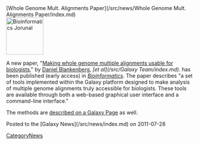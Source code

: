 <div class='newsItemHeader'>[Whole Genome Mult. Alignments Paper](/src/news/Whole Genome Mult. Alignments Paper/index.md)</div>

<div class='right'><a href='http://bioinformatics.oxfordjournals.org/content/early/2011/07/19/bioinformatics.btr398.abstract'><img src="/src/images/Logos/BioinformaticsJournal.png" alt="Bioinformatics Jorunal" height="100px" /></a>
</div>

A new paper, "[Making whole genome multiple alignments usable for biologists](http://bioinformatics.oxfordjournals.org/content/early/2011/07/19/bioinformatics.btr398.abstract)," by [Daniel Blankenberg](/src/Dan/index.md), *[et al](/src/Galaxy Team/index.md).* has been published (early access) in *[Bioinformatics](http://bioinformatics.oxfordjournals.org/)*.  The paper describes "a set of tools implemented within the Galaxy platform designed to make analysis of multiple genome alignments truly accessible for biologists. These tools are available through both a web-based graphical user interface and a command-line interface."  

The methods are [described on a Galaxy Page](http://usegalaxy.org/u/dan/p/maf) as well. 

<div class='newsItemFooter'>Posted to the [Galaxy News](/src/news/index.md) on 2011-07-28</div>

[CategoryNews](/src/CategoryNews/index.md)
